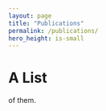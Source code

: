 ```yaml
---
layout: page
title: "Publications"
permalink: /publications/
hero_height: is-small
---
```


# A List

of them.
